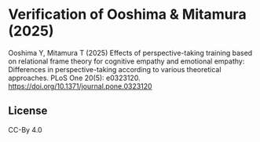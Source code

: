 # Verification of Ooshima & Mitamura (2025)



Ooshima Y, Mitamura T (2025) Effects of perspective-taking training based on relational frame theory for cognitive empathy and emotional empathy: Differences in perspective-taking according to various theoretical approaches. PLoS One 20(5): e0323120. https://doi.org/10.1371/journal.pone.0323120

## License

CC-By 4.0

